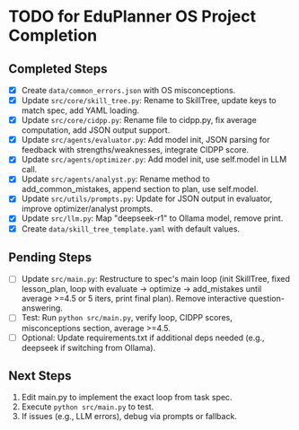 # TODO for EduPlanner OS Project Completion

## Completed Steps
- [x] Create `data/common_errors.json` with OS misconceptions.
- [x] Update `src/core/skill_tree.py`: Rename to SkillTree, update keys to match spec, add YAML loading.
- [x] Update `src/core/cidpp.py`: Rename file to cidpp.py, fix average computation, add JSON output support.
- [x] Update `src/agents/evaluator.py`: Add model init, JSON parsing for feedback with strengths/weaknesses, integrate CIDPP score.
- [x] Update `src/agents/optimizer.py`: Add model init, use self.model in LLM call.
- [x] Update `src/agents/analyst.py`: Rename method to add_common_mistakes, append section to plan, use self.model.
- [x] Update `src/utils/prompts.py`: Update for JSON output in evaluator, improve optimizer/analyst prompts.
- [x] Update `src/llm.py`: Map "deepseek-r1" to Ollama model, remove print.
- [x] Create `data/skill_tree_template.yaml` with default values.

## Pending Steps
- [ ] Update `src/main.py`: Restructure to spec's main loop (init SkillTree, fixed lesson_plan, loop with evaluate → optimize → add_mistakes until average >=4.5 or 5 iters, print final plan). Remove interactive question-answering.
- [ ] Test: Run `python src/main.py`, verify loop, CIDPP scores, misconceptions section, average >=4.5.
- [ ] Optional: Update requirements.txt if additional deps needed (e.g., deepseek if switching from Ollama).

## Next Steps
1. Edit main.py to implement the exact loop from task spec.
2. Execute `python src/main.py` to test.
3. If issues (e.g., LLM errors), debug via prompts or fallback.
